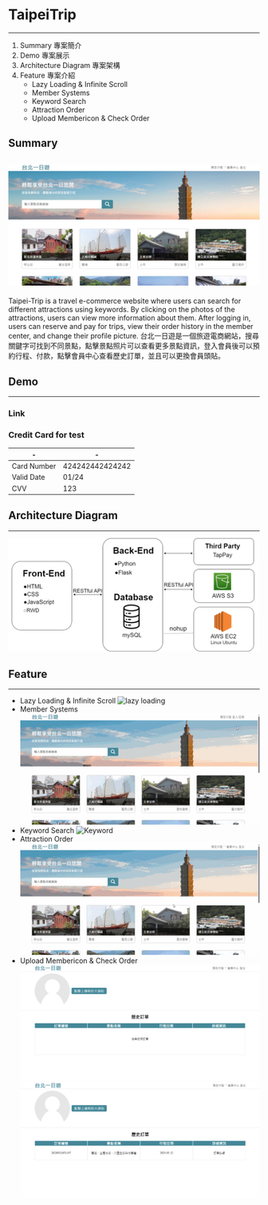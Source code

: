 # TaipeiTrip
---
1. Summary 專案簡介
2. Demo 專案展示
3. Architecture Diagram 專案架構
4. Feature 專案介紹
    * Lazy Loading & Infinite Scroll
    * Member Systems
    * Keyword Search
    * Attraction Order
    * Upload Membericon & Check Order
## Summary
![summary image](/static/img/summary.png)
---
Taipei-Trip is a travel e-commerce website where users can search for different attractions using keywords. By clicking on the photos of the attractions, users can view more information about them. After logging in, users can reserve and pay for trips, view their order history in the member center, and change their profile picture.
台北一日遊是一個旅遊電商網站，搜尋關鍵字可找到不同景點，點擊景點照片可以查看更多景點資訊，登入會員後可以預約行程、付款，點擊會員中心查看歷史訂單，並且可以更換會員頭貼。
## Demo
---
### Link

### Credit Card for test
|      -     |        -      |
|------------|---------------|
|Card Number |424242442424242|
|Valid Date  |01/24          |
|CVV         |123            |
## Architecture Diagram
---
![structure image](/static/img/Structure.png)
## Feature
---
* Lazy Loading & Infinite Scroll
![lazy loading](/static/img/loading.gif)
* Member Systems
![Member](/static/img/logging.gif)
* Keyword Search
![Keyword](/static/img/keyword.gif)
* Attraction Order
![Attraction Order](/static/img/order.gif)
* Upload Membericon & Check Order
![Check Order image](/static/img/checkorder1.png)
![Check Order image](/static/img/checkorder2.png)